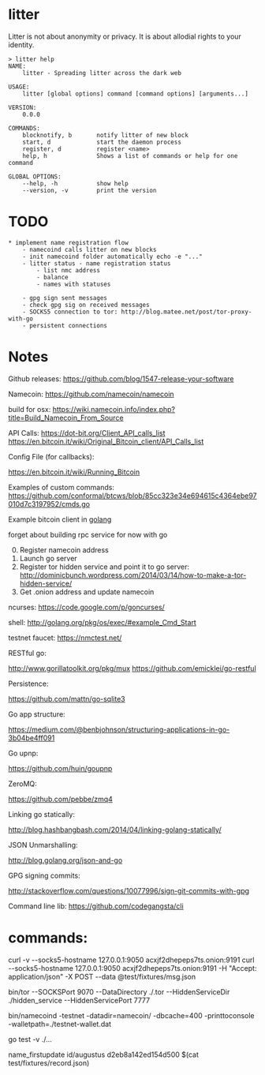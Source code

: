 litter
=======

Litter is not about anonymity or privacy.  It is about allodial rights
to your identity.

	> litter help
	NAME:
   		litter - Spreading litter across the dark web

	USAGE:
   		litter [global options] command [command options] [arguments...]

	VERSION:
   		0.0.0

	COMMANDS:
   		blocknotify, b       notify litter of new block
   		start, d             start the daemon process
   		register, d          register <name>
   		help, h              Shows a list of commands or help for one command
   
	GLOBAL OPTIONS:
   		--help, -h           show help
   		--version, -v        print the version

# TODO
	* implement name registration flow
		- namecoind calls litter on new blocks
		- init namecoind folder automatically echo -e "..."
		- litter status - name registration status
			- list nmc address
			- balance
			- names with statuses
			
		- gpg sign sent messages
		- check gpg sig on received messages
		- SOCKS5 connection to tor: http://blog.matee.net/post/tor-proxy-with-go
		- persistent connections
# Notes

Github releases: https://github.com/blog/1547-release-your-software

Namecoin: https://github.com/namecoin/namecoin

build for osx: https://wiki.namecoin.info/index.php?title=Build_Namecoin_From_Source

API Calls:
https://dot-bit.org/Client_API_calls_list
https://en.bitcoin.it/wiki/Original_Bitcoin_client/API_Calls_list

Config File (for callbacks):

https://en.bitcoin.it/wiki/Running_Bitcoin

Examples of custom commands:
https://github.com/conformal/btcws/blob/85cc323e34e694615c4364ebe97010d7c3197952/cmds.go

Example bitcoin client in [golang](https://en.bitcoin.it/wiki/API_reference_%28JSON-RPC%29)


forget about building rpc service for now with go

0.  Register namecoin address
1.  Launch go server
2.  Register tor hidden service and point it to go server: http://dominicbunch.wordpress.com/2014/03/14/how-to-make-a-tor-hidden-service/
3.  Get .onion address and update namecoin

ncurses: https://code.google.com/p/goncurses/

shell: http://golang.org/pkg/os/exec/#example_Cmd_Start

testnet faucet: https://nmctest.net/

RESTful go:

http://www.gorillatoolkit.org/pkg/mux
https://github.com/emicklei/go-restful

Persistence:

https://github.com/mattn/go-sqlite3

Go app structure:

https://medium.com/@benbjohnson/structuring-applications-in-go-3b04be4ff091

Go upnp:

https://github.com/huin/goupnp

ZeroMQ:

https://github.com/pebbe/zmq4

Linking go statically:

http://blog.hashbangbash.com/2014/04/linking-golang-statically/

JSON Unmarshalling:

http://blog.golang.org/json-and-go

GPG signing commits:

http://stackoverflow.com/questions/10077996/sign-git-commits-with-gpg

Command line lib:
https://github.com/codegangsta/cli

# commands:

curl -v --socks5-hostname 127.0.0.1:9050 acxjf2dhepeps7ts.onion:9191
curl --socks5-hostname 127.0.0.1:9050 acxjf2dhepeps7ts.onion:9191 -H "Accept: application/json" -X POST --data @test/fixtures/msg.json

bin/tor --SOCKSPort 9070 --DataDirectory ./.tor --HiddenServiceDir ./hidden_service --HiddenServicePort 7777

bin/namecoind -testnet -datadir=namecoin/ -dbcache=400 -printtoconsole -walletpath=./testnet-wallet.dat

go test -v ./...

name_firstupdate id/augustus d2eb8a142ed154d500 $(cat test/fixtures/record.json)
